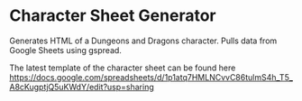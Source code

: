 # Character Sheet Generator
Generates HTML of a Dungeons and Dragons character. Pulls data from Google Sheets using gspread.

The latest template of the character sheet can be found here
https://docs.google.com/spreadsheets/d/1p1atq7HMLNCvvC86tulmS4h_T5_A8cKugptjQ5uKWdY/edit?usp=sharing 